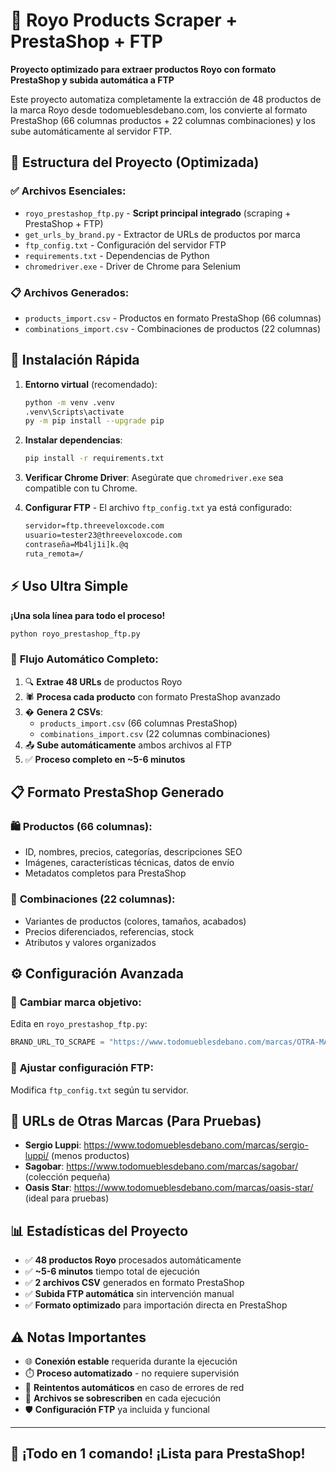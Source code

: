 # 🚀 Royo Products Scraper + PrestaShop + FTP

**Proyecto optimizado para extraer productos Royo con formato PrestaShop y subida automática a FTP**

Este proyecto automatiza completamente la extracción de 48 productos de la marca Royo desde todomueblesdebano.com, los convierte al formato PrestaShop (66 columnas productos + 22 columnas combinaciones) y los sube automáticamente al servidor FTP.

## 📁 Estructura del Proyecto (Optimizada)

### ✅ **Archivos Esenciales:**

- `royo_prestashop_ftp.py` - **Script principal integrado** (scraping + PrestaShop + FTP)
- `get_urls_by_brand.py` - Extractor de URLs de productos por marca
- `ftp_config.txt` - Configuración del servidor FTP
- `requirements.txt` - Dependencias de Python
- `chromedriver.exe` - Driver de Chrome para Selenium

### 📋 **Archivos Generados:**

- `products_import.csv` - Productos en formato PrestaShop (66 columnas)
- `combinations_import.csv` - Combinaciones de productos (22 columnas)

## 🚀 Instalación Rápida

1. **Entorno virtual** (recomendado):

   ```bash
   python -m venv .venv
   .venv\Scripts\activate
   py -m pip install --upgrade pip
   ```

2. **Instalar dependencias**:

   ```bash
   pip install -r requirements.txt
   ```

3. **Verificar Chrome Driver**: Asegúrate que `chromedriver.exe` sea compatible con tu Chrome.

4. **Configurar FTP** - El archivo `ftp_config.txt` ya está configurado:
   ```txt
   servidor=ftp.threeveloxcode.com
   usuario=tester23@threeveloxcode.com
   contraseña=Mb4lj1i]k.@q
   ruta_remota=/
   ```

## ⚡ Uso Ultra Simple

**¡Una sola línea para todo el proceso!**

```bash
python royo_prestashop_ftp.py
```

### 🎯 **Flujo Automático Completo:**

1. 🔍 **Extrae 48 URLs** de productos Royo
2. 🕷️ **Procesa cada producto** con formato PrestaShop avanzado
3. � **Genera 2 CSVs**:
   - `products_import.csv` (66 columnas PrestaShop)
   - `combinations_import.csv` (22 columnas combinaciones)
4. 📤 **Sube automáticamente** ambos archivos al FTP
5. ✅ **Proceso completo en ~5-6 minutos**

## 📋 Formato PrestaShop Generado

### 🛍️ **Productos (66 columnas)**:

- ID, nombres, precios, categorías, descripciones SEO
- Imágenes, características técnicas, datos de envío
- Metadatos completos para PrestaShop

### 🔧 **Combinaciones (22 columnas)**:

- Variantes de productos (colores, tamaños, acabados)
- Precios diferenciados, referencias, stock
- Atributos y valores organizados

## ⚙️ Configuración Avanzada

### 🎯 **Cambiar marca objetivo**:

Edita en `royo_prestashop_ftp.py`:

```python
BRAND_URL_TO_SCRAPE = "https://www.todomueblesdebano.com/marcas/OTRA-MARCA/"
```

### 🔧 **Ajustar configuración FTP**:

Modifica `ftp_config.txt` según tu servidor.

## 🧪 URLs de Otras Marcas (Para Pruebas)

- **Sergio Luppi**: https://www.todomueblesdebano.com/marcas/sergio-luppi/ (menos productos)
- **Sagobar**: https://www.todomueblesdebano.com/marcas/sagobar/ (colección pequeña)
- **Oasis Star**: https://www.todomueblesdebano.com/marcas/oasis-star/ (ideal para pruebas)

## 📊 Estadísticas del Proyecto

- ✅ **48 productos Royo** procesados automáticamente
- ✅ **~5-6 minutos** tiempo total de ejecución
- ✅ **2 archivos CSV** generados en formato PrestaShop
- ✅ **Subida FTP automática** sin intervención manual
- ✅ **Formato optimizado** para importación directa en PrestaShop

## ⚠️ Notas Importantes

- 🌐 **Conexión estable** requerida durante la ejecución
- ⏱️ **Proceso automatizado** - no requiere supervisión
- 🔄 **Reintentos automáticos** en caso de errores de red
- 📁 **Archivos se sobrescriben** en cada ejecución
- 🛡️ **Configuración FTP** ya incluida y funcional

---

## 🎯 **¡Todo en 1 comando! ¡Lista para PrestaShop!**

